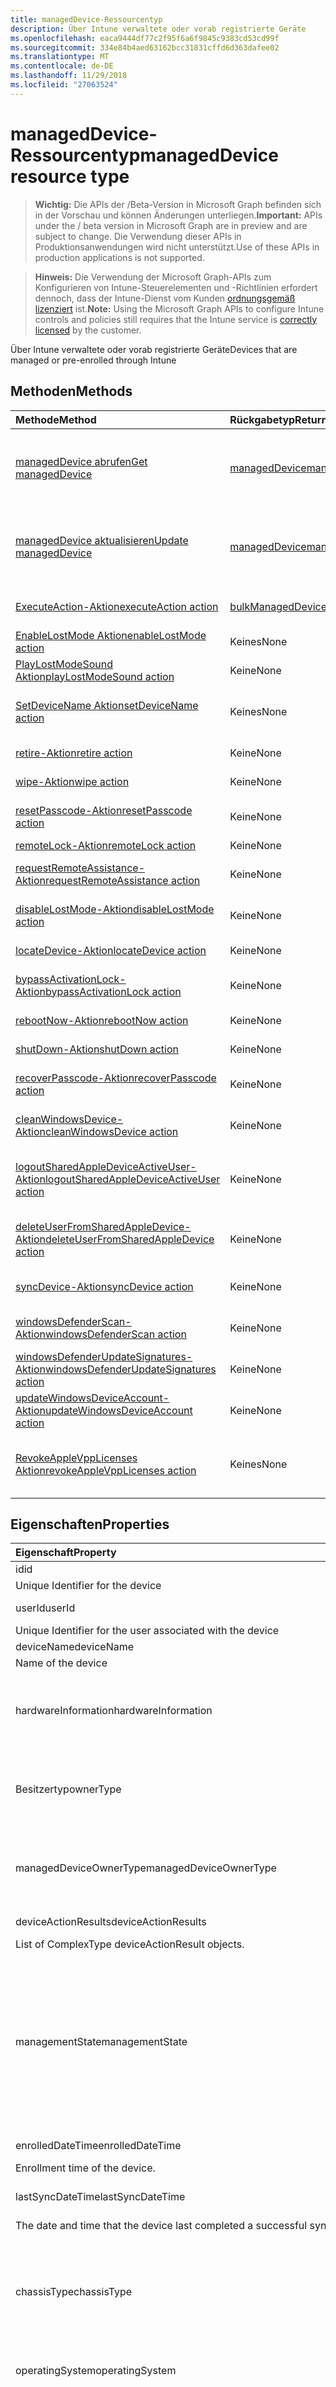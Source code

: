 ```yaml
---
title: managedDevice-Ressourcentyp
description: Über Intune verwaltete oder vorab registrierte Geräte
ms.openlocfilehash: eaca9444df77c2f95f6a6f9845c9383cd53cd99f
ms.sourcegitcommit: 334e84b4aed63162bcc31831cffd6d363dafee02
ms.translationtype: MT
ms.contentlocale: de-DE
ms.lasthandoff: 11/29/2018
ms.locfileid: "27063524"
---
```

# <a name="manageddevice-resource-type"></a><span data-ttu-id="67bb5-103">managedDevice-Ressourcentyp</span><span class="sxs-lookup"><span data-stu-id="67bb5-103">managedDevice resource type</span></span>

> <span data-ttu-id="67bb5-104">**Wichtig:** Die APIs der /Beta-Version in Microsoft Graph befinden sich in der Vorschau und können Änderungen unterliegen.</span><span class="sxs-lookup"><span data-stu-id="67bb5-104">**Important:** APIs under the / beta version in Microsoft Graph are in preview and are subject to change.</span></span> <span data-ttu-id="67bb5-105">Die Verwendung dieser APIs in Produktionsanwendungen wird nicht unterstützt.</span><span class="sxs-lookup"><span data-stu-id="67bb5-105">Use of these APIs in production applications is not supported.</span></span>

> <span data-ttu-id="67bb5-106">**Hinweis:** Die Verwendung der Microsoft Graph-APIs zum Konfigurieren von Intune-Steuerelementen und -Richtlinien erfordert dennoch, dass der Intune-Dienst vom Kunden [ordnungsgemäß lizenziert](https://go.microsoft.com/fwlink/?linkid=839381) ist.</span><span class="sxs-lookup"><span data-stu-id="67bb5-106">**Note:** Using the Microsoft Graph APIs to configure Intune controls and policies still requires that the Intune service is [correctly licensed](https://go.microsoft.com/fwlink/?linkid=839381) by the customer.</span></span>

<span data-ttu-id="67bb5-107">Über Intune verwaltete oder vorab registrierte Geräte</span><span class="sxs-lookup"><span data-stu-id="67bb5-107">Devices that are managed or pre-enrolled through Intune</span></span>
## <a name="methods"></a><span data-ttu-id="67bb5-108">Methoden</span><span class="sxs-lookup"><span data-stu-id="67bb5-108">Methods</span></span>
|<span data-ttu-id="67bb5-109">Methode</span><span class="sxs-lookup"><span data-stu-id="67bb5-109">Method</span></span>|<span data-ttu-id="67bb5-110">Rückgabetyp</span><span class="sxs-lookup"><span data-stu-id="67bb5-110">Return Type</span></span>|<span data-ttu-id="67bb5-111">Beschreibung</span><span class="sxs-lookup"><span data-stu-id="67bb5-111">Description</span></span>|
|:---|:---|:---|
|[<span data-ttu-id="67bb5-112">managedDevice abrufen</span><span class="sxs-lookup"><span data-stu-id="67bb5-112">Get managedDevice</span></span>](../api/intune-devices-manageddevice-get.md)|[<span data-ttu-id="67bb5-113">managedDevice</span><span class="sxs-lookup"><span data-stu-id="67bb5-113">managedDevice</span></span>](../resources/intune-devices-manageddevice.md)|<span data-ttu-id="67bb5-114">Lesen von Eigenschaften und Beziehungen des [managedDevice](../resources/intune-devices-manageddevice.md)-Objekts.</span><span class="sxs-lookup"><span data-stu-id="67bb5-114">Read properties and relationships of the [managedDevice](../resources/intune-devices-manageddevice.md) object.</span></span>|
|[<span data-ttu-id="67bb5-115">managedDevice aktualisieren</span><span class="sxs-lookup"><span data-stu-id="67bb5-115">Update managedDevice</span></span>](../api/intune-devices-manageddevice-update.md)|[<span data-ttu-id="67bb5-116">managedDevice</span><span class="sxs-lookup"><span data-stu-id="67bb5-116">managedDevice</span></span>](../resources/intune-devices-manageddevice.md)|<span data-ttu-id="67bb5-117">Aktualisieren der Eigenschaften eines [managedDeviceOverview](../resources/intune-devices-manageddevice.md)-Objekts.</span><span class="sxs-lookup"><span data-stu-id="67bb5-117">Update the properties of a [managedDevice](../resources/intune-devices-manageddevice.md) object.</span></span>|
|[<span data-ttu-id="67bb5-118">ExecuteAction-Aktion</span><span class="sxs-lookup"><span data-stu-id="67bb5-118">executeAction action</span></span>](../api/intune-devices-manageddevice-executeaction.md)|[<span data-ttu-id="67bb5-119">bulkManagedDeviceActionResult</span><span class="sxs-lookup"><span data-stu-id="67bb5-119">bulkManagedDeviceActionResult</span></span>](../resources/intune-devices-bulkmanageddeviceactionresult.md)|<span data-ttu-id="67bb5-120">Noch nicht dokumentiert</span><span class="sxs-lookup"><span data-stu-id="67bb5-120">Not yet documented</span></span>|
|[<span data-ttu-id="67bb5-121">EnableLostMode Aktion</span><span class="sxs-lookup"><span data-stu-id="67bb5-121">enableLostMode action</span></span>](../api/intune-devices-manageddevice-enablelostmode.md)|<span data-ttu-id="67bb5-122">Keines</span><span class="sxs-lookup"><span data-stu-id="67bb5-122">None</span></span>|<span data-ttu-id="67bb5-123">Verloren-Modus aktivieren</span><span class="sxs-lookup"><span data-stu-id="67bb5-123">Enable lost mode</span></span>|
|[<span data-ttu-id="67bb5-124">PlayLostModeSound Aktion</span><span class="sxs-lookup"><span data-stu-id="67bb5-124">playLostModeSound action</span></span>](../api/intune-devices-manageddevice-playlostmodesound.md)|<span data-ttu-id="67bb5-125">Keine</span><span class="sxs-lookup"><span data-stu-id="67bb5-125">None</span></span>|<span data-ttu-id="67bb5-126">Remotesperre</span><span class="sxs-lookup"><span data-stu-id="67bb5-126">Remote lock</span></span>|
|[<span data-ttu-id="67bb5-127">SetDeviceName Aktion</span><span class="sxs-lookup"><span data-stu-id="67bb5-127">setDeviceName action</span></span>](../api/intune-devices-manageddevice-setdevicename.md)|<span data-ttu-id="67bb5-128">Keines</span><span class="sxs-lookup"><span data-stu-id="67bb5-128">None</span></span>|<span data-ttu-id="67bb5-129">Festlegen Sie Name des Aufnahmegeräts des Geräts.</span><span class="sxs-lookup"><span data-stu-id="67bb5-129">Set device name of the device.</span></span>|
|[<span data-ttu-id="67bb5-130">retire-Aktion</span><span class="sxs-lookup"><span data-stu-id="67bb5-130">retire action</span></span>](../api/intune-devices-manageddevice-retire.md)|<span data-ttu-id="67bb5-131">Keine</span><span class="sxs-lookup"><span data-stu-id="67bb5-131">None</span></span>|<span data-ttu-id="67bb5-132">Zurückziehen eines Geräts</span><span class="sxs-lookup"><span data-stu-id="67bb5-132">Retire a device</span></span>|
|[<span data-ttu-id="67bb5-133">wipe-Aktion</span><span class="sxs-lookup"><span data-stu-id="67bb5-133">wipe action</span></span>](../api/intune-devices-manageddevice-wipe.md)|<span data-ttu-id="67bb5-134">Keine</span><span class="sxs-lookup"><span data-stu-id="67bb5-134">None</span></span>|<span data-ttu-id="67bb5-135">Zurücksetzen eines Geräts</span><span class="sxs-lookup"><span data-stu-id="67bb5-135">Wipe a device</span></span>|
|[<span data-ttu-id="67bb5-136">resetPasscode-Aktion</span><span class="sxs-lookup"><span data-stu-id="67bb5-136">resetPasscode action</span></span>](../api/intune-devices-manageddevice-resetpasscode.md)|<span data-ttu-id="67bb5-137">Keine</span><span class="sxs-lookup"><span data-stu-id="67bb5-137">None</span></span>|<span data-ttu-id="67bb5-138">Kennung zurücksetzen</span><span class="sxs-lookup"><span data-stu-id="67bb5-138">Reset passcode</span></span>|
|[<span data-ttu-id="67bb5-139">remoteLock-Aktion</span><span class="sxs-lookup"><span data-stu-id="67bb5-139">remoteLock action</span></span>](../api/intune-devices-manageddevice-remotelock.md)|<span data-ttu-id="67bb5-140">Keine</span><span class="sxs-lookup"><span data-stu-id="67bb5-140">None</span></span>|<span data-ttu-id="67bb5-141">Remotesperre</span><span class="sxs-lookup"><span data-stu-id="67bb5-141">Remote lock</span></span>|
|[<span data-ttu-id="67bb5-142">requestRemoteAssistance-Aktion</span><span class="sxs-lookup"><span data-stu-id="67bb5-142">requestRemoteAssistance action</span></span>](../api/intune-devices-manageddevice-requestremoteassistance.md)|<span data-ttu-id="67bb5-143">Keine</span><span class="sxs-lookup"><span data-stu-id="67bb5-143">None</span></span>|<span data-ttu-id="67bb5-144">Remoteunterstützung anfordern</span><span class="sxs-lookup"><span data-stu-id="67bb5-144">Request remote assistance</span></span>|
|[<span data-ttu-id="67bb5-145">disableLostMode-Aktion</span><span class="sxs-lookup"><span data-stu-id="67bb5-145">disableLostMode action</span></span>](../api/intune-devices-manageddevice-disablelostmode.md)|<span data-ttu-id="67bb5-146">Keine</span><span class="sxs-lookup"><span data-stu-id="67bb5-146">None</span></span>|<span data-ttu-id="67bb5-147">Modus für verlorene Geräte deaktivieren</span><span class="sxs-lookup"><span data-stu-id="67bb5-147">Disable lost mode</span></span>|
|[<span data-ttu-id="67bb5-148">locateDevice-Aktion</span><span class="sxs-lookup"><span data-stu-id="67bb5-148">locateDevice action</span></span>](../api/intune-devices-manageddevice-locatedevice.md)|<span data-ttu-id="67bb5-149">Keine</span><span class="sxs-lookup"><span data-stu-id="67bb5-149">None</span></span>|<span data-ttu-id="67bb5-150">Suchen eines Geräts</span><span class="sxs-lookup"><span data-stu-id="67bb5-150">Locate a device</span></span>|
|[<span data-ttu-id="67bb5-151">bypassActivationLock-Aktion</span><span class="sxs-lookup"><span data-stu-id="67bb5-151">bypassActivationLock action</span></span>](../api/intune-devices-manageddevice-bypassactivationlock.md)|<span data-ttu-id="67bb5-152">Keine</span><span class="sxs-lookup"><span data-stu-id="67bb5-152">None</span></span>|<span data-ttu-id="67bb5-153">Aktivierungssperre umgehen</span><span class="sxs-lookup"><span data-stu-id="67bb5-153">Bypass activation lock</span></span>|
|[<span data-ttu-id="67bb5-154">rebootNow-Aktion</span><span class="sxs-lookup"><span data-stu-id="67bb5-154">rebootNow action</span></span>](../api/intune-devices-manageddevice-rebootnow.md)|<span data-ttu-id="67bb5-155">Keine</span><span class="sxs-lookup"><span data-stu-id="67bb5-155">None</span></span>|<span data-ttu-id="67bb5-156">Gerät neu starten</span><span class="sxs-lookup"><span data-stu-id="67bb5-156">Reboot device</span></span>|
|[<span data-ttu-id="67bb5-157">shutDown-Aktion</span><span class="sxs-lookup"><span data-stu-id="67bb5-157">shutDown action</span></span>](../api/intune-devices-manageddevice-shutdown.md)|<span data-ttu-id="67bb5-158">Keine</span><span class="sxs-lookup"><span data-stu-id="67bb5-158">None</span></span>|<span data-ttu-id="67bb5-159">Gerät abschalten</span><span class="sxs-lookup"><span data-stu-id="67bb5-159">Shut down device</span></span>|
|[<span data-ttu-id="67bb5-160">recoverPasscode-Aktion</span><span class="sxs-lookup"><span data-stu-id="67bb5-160">recoverPasscode action</span></span>](../api/intune-devices-manageddevice-recoverpasscode.md)|<span data-ttu-id="67bb5-161">Keine</span><span class="sxs-lookup"><span data-stu-id="67bb5-161">None</span></span>|<span data-ttu-id="67bb5-162">Kennung wiederherstellen</span><span class="sxs-lookup"><span data-stu-id="67bb5-162">Recover passcode</span></span>|
|[<span data-ttu-id="67bb5-163">cleanWindowsDevice-Aktion</span><span class="sxs-lookup"><span data-stu-id="67bb5-163">cleanWindowsDevice action</span></span>](../api/intune-devices-manageddevice-cleanwindowsdevice.md)|<span data-ttu-id="67bb5-164">Keine</span><span class="sxs-lookup"><span data-stu-id="67bb5-164">None</span></span>|<span data-ttu-id="67bb5-165">Windows-Gerät bereinigen</span><span class="sxs-lookup"><span data-stu-id="67bb5-165">Clean Windows device</span></span>|
|[<span data-ttu-id="67bb5-166">logoutSharedAppleDeviceActiveUser-Aktion</span><span class="sxs-lookup"><span data-stu-id="67bb5-166">logoutSharedAppleDeviceActiveUser action</span></span>](../api/intune-devices-manageddevice-logoutsharedappledeviceactiveuser.md)|<span data-ttu-id="67bb5-167">Keine</span><span class="sxs-lookup"><span data-stu-id="67bb5-167">None</span></span>|<span data-ttu-id="67bb5-168">Aktiven Benutzer von freigegebenem Apple-Gerät abmelden</span><span class="sxs-lookup"><span data-stu-id="67bb5-168">Logout shared Apple device active user</span></span>|
|[<span data-ttu-id="67bb5-169">deleteUserFromSharedAppleDevice-Aktion</span><span class="sxs-lookup"><span data-stu-id="67bb5-169">deleteUserFromSharedAppleDevice action</span></span>](../api/intune-devices-manageddevice-deleteuserfromsharedappledevice.md)|<span data-ttu-id="67bb5-170">Keine</span><span class="sxs-lookup"><span data-stu-id="67bb5-170">None</span></span>|<span data-ttu-id="67bb5-171">Benutzer von freigegebenem Apple-Gerät löschen</span><span class="sxs-lookup"><span data-stu-id="67bb5-171">Delete user from shared Apple device</span></span>|
|[<span data-ttu-id="67bb5-172">syncDevice-Aktion</span><span class="sxs-lookup"><span data-stu-id="67bb5-172">syncDevice action</span></span>](../api/intune-devices-manageddevice-syncdevice.md)|<span data-ttu-id="67bb5-173">Keine</span><span class="sxs-lookup"><span data-stu-id="67bb5-173">None</span></span>|<span data-ttu-id="67bb5-174">Noch nicht dokumentiert.</span><span class="sxs-lookup"><span data-stu-id="67bb5-174">Not yet documented</span></span>|
|[<span data-ttu-id="67bb5-175">windowsDefenderScan-Aktion</span><span class="sxs-lookup"><span data-stu-id="67bb5-175">windowsDefenderScan action</span></span>](../api/intune-devices-manageddevice-windowsdefenderscan.md)|<span data-ttu-id="67bb5-176">Keine</span><span class="sxs-lookup"><span data-stu-id="67bb5-176">None</span></span>|<span data-ttu-id="67bb5-177">Noch nicht dokumentiert.</span><span class="sxs-lookup"><span data-stu-id="67bb5-177">Not yet documented</span></span>|
|[<span data-ttu-id="67bb5-178">windowsDefenderUpdateSignatures-Aktion</span><span class="sxs-lookup"><span data-stu-id="67bb5-178">windowsDefenderUpdateSignatures action</span></span>](../api/intune-devices-manageddevice-windowsdefenderupdatesignatures.md)|<span data-ttu-id="67bb5-179">Keine</span><span class="sxs-lookup"><span data-stu-id="67bb5-179">None</span></span>|<span data-ttu-id="67bb5-180">Noch nicht dokumentiert.</span><span class="sxs-lookup"><span data-stu-id="67bb5-180">Not yet documented</span></span>|
|[<span data-ttu-id="67bb5-181">updateWindowsDeviceAccount-Aktion</span><span class="sxs-lookup"><span data-stu-id="67bb5-181">updateWindowsDeviceAccount action</span></span>](../api/intune-devices-manageddevice-updatewindowsdeviceaccount.md)|<span data-ttu-id="67bb5-182">Keine</span><span class="sxs-lookup"><span data-stu-id="67bb5-182">None</span></span>|<span data-ttu-id="67bb5-183">Noch nicht dokumentiert</span><span class="sxs-lookup"><span data-stu-id="67bb5-183">Not yet documented</span></span>|
|[<span data-ttu-id="67bb5-184">RevokeAppleVppLicenses Aktion</span><span class="sxs-lookup"><span data-stu-id="67bb5-184">revokeAppleVppLicenses action</span></span>](../api/intune-devices-manageddevice-revokeapplevpplicenses.md)|<span data-ttu-id="67bb5-185">Keines</span><span class="sxs-lookup"><span data-stu-id="67bb5-185">None</span></span>|<span data-ttu-id="67bb5-186">Alle Apple Vpp Lizenzen für ein Gerät widerrufen</span><span class="sxs-lookup"><span data-stu-id="67bb5-186">Revoke all Apple Vpp licenses for a device</span></span>|

## <a name="properties"></a><span data-ttu-id="67bb5-187">Eigenschaften</span><span class="sxs-lookup"><span data-stu-id="67bb5-187">Properties</span></span>
|<span data-ttu-id="67bb5-188">Eigenschaft</span><span class="sxs-lookup"><span data-stu-id="67bb5-188">Property</span></span>|<span data-ttu-id="67bb5-189">Typ</span><span class="sxs-lookup"><span data-stu-id="67bb5-189">Type</span></span>|<span data-ttu-id="67bb5-190">Beschreibung</span><span class="sxs-lookup"><span data-stu-id="67bb5-190">Description</span></span>|
|:---|:---|:---|
|<span data-ttu-id="67bb5-191">id</span><span class="sxs-lookup"><span data-stu-id="67bb5-191">id</span></span>|<span data-ttu-id="67bb5-192">String</span><span class="sxs-lookup"><span data-stu-id="67bb5-192">String</span></span>|<span data-ttu-id="67bb5-193">Eindeutiger Bezeichner für das Gerät.
</span><span class="sxs-lookup"><span data-stu-id="67bb5-193">Unique Identifier for the device</span></span>|
|<span data-ttu-id="67bb5-194">userId</span><span class="sxs-lookup"><span data-stu-id="67bb5-194">userId</span></span>|<span data-ttu-id="67bb5-195">String</span><span class="sxs-lookup"><span data-stu-id="67bb5-195">String</span></span>|<span data-ttu-id="67bb5-196">Eindeutiger Bezeichner des Benutzers, der dem Gerät zugeordnet ist.
</span><span class="sxs-lookup"><span data-stu-id="67bb5-196">Unique Identifier for the user associated with the device</span></span>|
|<span data-ttu-id="67bb5-197">deviceName</span><span class="sxs-lookup"><span data-stu-id="67bb5-197">deviceName</span></span>|<span data-ttu-id="67bb5-198">String</span><span class="sxs-lookup"><span data-stu-id="67bb5-198">String</span></span>|<span data-ttu-id="67bb5-199">Name des Geräts.
</span><span class="sxs-lookup"><span data-stu-id="67bb5-199">Name of the device</span></span>|
|<span data-ttu-id="67bb5-200">hardwareInformation</span><span class="sxs-lookup"><span data-stu-id="67bb5-200">hardwareInformation</span></span>|[<span data-ttu-id="67bb5-201">hardwareInformation</span><span class="sxs-lookup"><span data-stu-id="67bb5-201">hardwareInformation</span></span>](../resources/intune-devices-hardwareinformation.md)|<span data-ttu-id="67bb5-202">Die Hardward Details für das Gerät.</span><span class="sxs-lookup"><span data-stu-id="67bb5-202">The hardward details for the device.</span></span>  <span data-ttu-id="67bb5-203">Enthält Informationen, wie Speicherplatz, Hersteller, Seriennummer.</span><span class="sxs-lookup"><span data-stu-id="67bb5-203">Includes information such as storage space, manufacturer, serial number, etc.</span></span>|
|<span data-ttu-id="67bb5-204">Besitzertyp</span><span class="sxs-lookup"><span data-stu-id="67bb5-204">ownerType</span></span>|[<span data-ttu-id="67bb5-205">Besitzertyp</span><span class="sxs-lookup"><span data-stu-id="67bb5-205">ownerType</span></span>](../resources/intune-devices-ownertype.md)|<span data-ttu-id="67bb5-206">Besitz des Geräts.</span><span class="sxs-lookup"><span data-stu-id="67bb5-206">Ownership of the device.</span></span> <span data-ttu-id="67bb5-207">'Company' oder 'Privat' kann sein.</span><span class="sxs-lookup"><span data-stu-id="67bb5-207">Can be 'company' or 'personal'.</span></span> <span data-ttu-id="67bb5-208">Mögliche Werte sind: `unknown`, `company` und `personal`.</span><span class="sxs-lookup"><span data-stu-id="67bb5-208">Possible values are: `unknown`, `company`, `personal`.</span></span>|
|<span data-ttu-id="67bb5-209">managedDeviceOwnerType</span><span class="sxs-lookup"><span data-stu-id="67bb5-209">managedDeviceOwnerType</span></span>|[<span data-ttu-id="67bb5-210">managedDeviceOwnerType</span><span class="sxs-lookup"><span data-stu-id="67bb5-210">managedDeviceOwnerType</span></span>](../resources/intune-devices-manageddeviceownertype.md)|<span data-ttu-id="67bb5-211">Besitz des Geräts.</span><span class="sxs-lookup"><span data-stu-id="67bb5-211">Ownership of the device.</span></span> <span data-ttu-id="67bb5-212">'Company' oder 'Privat' kann sein.</span><span class="sxs-lookup"><span data-stu-id="67bb5-212">Can be 'company' or 'personal'.</span></span> <span data-ttu-id="67bb5-213">Mögliche Werte sind: `unknown`, `company` und `personal`.</span><span class="sxs-lookup"><span data-stu-id="67bb5-213">Possible values are: `unknown`, `company`, `personal`.</span></span>|
|<span data-ttu-id="67bb5-214">deviceActionResults</span><span class="sxs-lookup"><span data-stu-id="67bb5-214">deviceActionResults</span></span>|<span data-ttu-id="67bb5-215">Collection von Objekten des Typs [deviceActionResult](../resources/intune-devices-deviceactionresult.md)</span><span class="sxs-lookup"><span data-stu-id="67bb5-215">[deviceActionResult](../resources/intune-devices-deviceactionresult.md) collection</span></span>|<span data-ttu-id="67bb5-216">Liste von Objekten des Typs „ComplexType deviceActionResult“.
</span><span class="sxs-lookup"><span data-stu-id="67bb5-216">List of ComplexType deviceActionResult objects.</span></span>|
|<span data-ttu-id="67bb5-217">managementState</span><span class="sxs-lookup"><span data-stu-id="67bb5-217">managementState</span></span>|[<span data-ttu-id="67bb5-218">managementState</span><span class="sxs-lookup"><span data-stu-id="67bb5-218">managementState</span></span>](../resources/intune-devices-managementstate.md)|<span data-ttu-id="67bb5-219">Verwaltungsstatus des Geräts.</span><span class="sxs-lookup"><span data-stu-id="67bb5-219">Management state of the device.</span></span> <span data-ttu-id="67bb5-220">Mögliche Werte sind: `managed`, `retirePending`, `retireFailed`, `wipePending`, `wipeFailed`, `unhealthy`, `deletePending`, `retireIssued`, `wipeIssued`, `wipeCanceled`, `retireCanceled` und `discovered`.</span><span class="sxs-lookup"><span data-stu-id="67bb5-220">Possible values are: `managed`, `retirePending`, `retireFailed`, `wipePending`, `wipeFailed`, `unhealthy`, `deletePending`, `retireIssued`, `wipeIssued`, `wipeCanceled`, `retireCanceled`, `discovered`.</span></span>|
|<span data-ttu-id="67bb5-221">enrolledDateTime</span><span class="sxs-lookup"><span data-stu-id="67bb5-221">enrolledDateTime</span></span>|<span data-ttu-id="67bb5-222">DateTimeOffset</span><span class="sxs-lookup"><span data-stu-id="67bb5-222">DateTimeOffset</span></span>|<span data-ttu-id="67bb5-223">Datum und Uhrzeit der Geräteregistrierung.
</span><span class="sxs-lookup"><span data-stu-id="67bb5-223">Enrollment time of the device.</span></span>|
|<span data-ttu-id="67bb5-224">lastSyncDateTime</span><span class="sxs-lookup"><span data-stu-id="67bb5-224">lastSyncDateTime</span></span>|<span data-ttu-id="67bb5-225">DateTimeOffset</span><span class="sxs-lookup"><span data-stu-id="67bb5-225">DateTimeOffset</span></span>|<span data-ttu-id="67bb5-226">Datum und Uhrzeit der letzten erfolgreichen Synchronisierung des Geräts mit Intune.
</span><span class="sxs-lookup"><span data-stu-id="67bb5-226">The date and time that the device last completed a successful sync with Intune.</span></span>|
|<span data-ttu-id="67bb5-227">chassisType</span><span class="sxs-lookup"><span data-stu-id="67bb5-227">chassisType</span></span>|[<span data-ttu-id="67bb5-228">chassisType</span><span class="sxs-lookup"><span data-stu-id="67bb5-228">chassisType</span></span>](../resources/intune-devices-chassistype.md)|<span data-ttu-id="67bb5-229">Chassistyp des Geräts.</span><span class="sxs-lookup"><span data-stu-id="67bb5-229">Chassis type of the device.</span></span> <span data-ttu-id="67bb5-230">Mögliche Werte: `unknown`, `desktop`, `laptop`, `worksWorkstation`, `enterpriseServer`, `phone`, `tablet`, `mobileOther`, `mobileUnknown`.</span><span class="sxs-lookup"><span data-stu-id="67bb5-230">Possible values are: `unknown`, `desktop`, `laptop`, `worksWorkstation`, `enterpriseServer`, `phone`, `tablet`, `mobileOther`, `mobileUnknown`.</span></span>|
|<span data-ttu-id="67bb5-231">operatingSystem</span><span class="sxs-lookup"><span data-stu-id="67bb5-231">operatingSystem</span></span>|<span data-ttu-id="67bb5-232">String</span><span class="sxs-lookup"><span data-stu-id="67bb5-232">String</span></span>|<span data-ttu-id="67bb5-233">Betriebssystem des Geräts.</span><span class="sxs-lookup"><span data-stu-id="67bb5-233">Operating system of the device.</span></span> <span data-ttu-id="67bb5-234">Windows, iOS usw.</span><span class="sxs-lookup"><span data-stu-id="67bb5-234">Windows, iOS, etc.</span></span>|
|<span data-ttu-id="67bb5-235">deviceType</span><span class="sxs-lookup"><span data-stu-id="67bb5-235">deviceType</span></span>|[<span data-ttu-id="67bb5-236">deviceType</span><span class="sxs-lookup"><span data-stu-id="67bb5-236">deviceType</span></span>](../resources/intune-shared-devicetype.md)|<span data-ttu-id="67bb5-237">Plattform des Geräts.</span><span class="sxs-lookup"><span data-stu-id="67bb5-237">Platform of the device.</span></span> <span data-ttu-id="67bb5-238">Mögliche Werte sind: `desktop`, `windowsRT`, `winMO6`, `nokia`, `windowsPhone`, `mac`, `winCE`, `winEmbedded`, `iPhone`, `iPad`, `iPod`, `android`, `iSocConsumer`, `unix`, `macMDM`, `holoLens`, `surfaceHub`, `androidForWork`, `androidEnterprise` , `blackberry`, `palm`, `unknown`.</span><span class="sxs-lookup"><span data-stu-id="67bb5-238">Possible values are: `desktop`, `windowsRT`, `winMO6`, `nokia`, `windowsPhone`, `mac`, `winCE`, `winEmbedded`, `iPhone`, `iPad`, `iPod`, `android`, `iSocConsumer`, `unix`, `macMDM`, `holoLens`, `surfaceHub`, `androidForWork`, `androidEnterprise`, `blackberry`, `palm`, `unknown`.</span></span>|
|<span data-ttu-id="67bb5-239">complianceState</span><span class="sxs-lookup"><span data-stu-id="67bb5-239">complianceState</span></span>|[<span data-ttu-id="67bb5-240">complianceState</span><span class="sxs-lookup"><span data-stu-id="67bb5-240">complianceState</span></span>](../resources/intune-devices-compliancestate.md)|<span data-ttu-id="67bb5-241">Konformitätsstatus des Geräts.</span><span class="sxs-lookup"><span data-stu-id="67bb5-241">Compliance state of the device.</span></span> <span data-ttu-id="67bb5-242">Mögliche Werte sind: `unknown`, `compliant`, `noncompliant`, `conflict`, `error`, `inGracePeriod` und `configManager`.</span><span class="sxs-lookup"><span data-stu-id="67bb5-242">Possible values are: `unknown`, `compliant`, `noncompliant`, `conflict`, `error`, `inGracePeriod`, `configManager`.</span></span>|
|<span data-ttu-id="67bb5-243">jailBroken</span><span class="sxs-lookup"><span data-stu-id="67bb5-243">jailBroken</span></span>|<span data-ttu-id="67bb5-244">String</span><span class="sxs-lookup"><span data-stu-id="67bb5-244">String</span></span>|<span data-ttu-id="67bb5-245">Gibt an, ob es sich um ein Gerät mit Jailbreak oder Rootzugriff handelt.</span><span class="sxs-lookup"><span data-stu-id="67bb5-245">whether the device is jail broken or rooted.</span></span>|
|<span data-ttu-id="67bb5-246">managementAgent</span><span class="sxs-lookup"><span data-stu-id="67bb5-246">managementAgent</span></span>|[<span data-ttu-id="67bb5-247">managementAgentType</span><span class="sxs-lookup"><span data-stu-id="67bb5-247">managementAgentType</span></span>](../resources/intune-devices-managementagenttype.md)|<span data-ttu-id="67bb5-248">Verwaltungskanal des Geräts.</span><span class="sxs-lookup"><span data-stu-id="67bb5-248">Management channel of the device.</span></span> <span data-ttu-id="67bb5-249">Intune, EAS usw. Mögliche Werte sind: `eas`, `mdm`, `easMdm`, `intuneClient`, `easIntuneClient`, `configurationManagerClient`, `configurationManagerClientMdm`, `configurationManagerClientMdmEas`, `unknown`, `jamf`, `googleCloudDevicePolicyController`, `microsoft365ManagedMdm`.</span><span class="sxs-lookup"><span data-stu-id="67bb5-249">Intune, EAS, etc. Possible values are: `eas`, `mdm`, `easMdm`, `intuneClient`, `easIntuneClient`, `configurationManagerClient`, `configurationManagerClientMdm`, `configurationManagerClientMdmEas`, `unknown`, `jamf`, `googleCloudDevicePolicyController`, `microsoft365ManagedMdm`.</span></span>|
|<span data-ttu-id="67bb5-250">osVersion</span><span class="sxs-lookup"><span data-stu-id="67bb5-250">osVersion</span></span>|<span data-ttu-id="67bb5-251">String</span><span class="sxs-lookup"><span data-stu-id="67bb5-251">String</span></span>|<span data-ttu-id="67bb5-252">Auf dem Gerät installierte Betriebssystemversion.
</span><span class="sxs-lookup"><span data-stu-id="67bb5-252">Operating system version of the device.</span></span>|
|<span data-ttu-id="67bb5-253">easActivated</span><span class="sxs-lookup"><span data-stu-id="67bb5-253">easActivated</span></span>|<span data-ttu-id="67bb5-254">Boolescher Wert</span><span class="sxs-lookup"><span data-stu-id="67bb5-254">Boolean</span></span>|<span data-ttu-id="67bb5-255">Gibt an, ob für das Gerät Exchange ActiveSync aktiviert ist.</span><span class="sxs-lookup"><span data-stu-id="67bb5-255">Whether the device is Exchange ActiveSync activated.</span></span>|
|<span data-ttu-id="67bb5-256">easDeviceId</span><span class="sxs-lookup"><span data-stu-id="67bb5-256">easDeviceId</span></span>|<span data-ttu-id="67bb5-257">String</span><span class="sxs-lookup"><span data-stu-id="67bb5-257">String</span></span>|<span data-ttu-id="67bb5-258">Exchange ActiveSync-ID des Geräts.
</span><span class="sxs-lookup"><span data-stu-id="67bb5-258">Exchange ActiveSync Id of the device.</span></span>|
|<span data-ttu-id="67bb5-259">easActivationDateTime</span><span class="sxs-lookup"><span data-stu-id="67bb5-259">easActivationDateTime</span></span>|<span data-ttu-id="67bb5-260">DateTimeOffset</span><span class="sxs-lookup"><span data-stu-id="67bb5-260">DateTimeOffset</span></span>|<span data-ttu-id="67bb5-261">Datum und Uhrzeit der Exchange ActiveSync-Aktivierung für das Gerät.
</span><span class="sxs-lookup"><span data-stu-id="67bb5-261">Exchange ActivationSync activation time of the device.</span></span>|
|<span data-ttu-id="67bb5-262">aadRegistered</span><span class="sxs-lookup"><span data-stu-id="67bb5-262">aadRegistered</span></span>|<span data-ttu-id="67bb5-263">Boolescher Wert</span><span class="sxs-lookup"><span data-stu-id="67bb5-263">Boolean</span></span>|<span data-ttu-id="67bb5-264">Gibt an, ob das Gerät in Azure Active Directory registriert ist.</span><span class="sxs-lookup"><span data-stu-id="67bb5-264">Whether the device is Azure Active Directory registered.</span></span>|
|<span data-ttu-id="67bb5-265">azureADRegistered</span><span class="sxs-lookup"><span data-stu-id="67bb5-265">azureADRegistered</span></span>|<span data-ttu-id="67bb5-266">Boolescher Wert</span><span class="sxs-lookup"><span data-stu-id="67bb5-266">Boolean</span></span>|<span data-ttu-id="67bb5-267">Gibt an, ob das Gerät in Azure Active Directory registriert ist.</span><span class="sxs-lookup"><span data-stu-id="67bb5-267">Whether the device is Azure Active Directory registered.</span></span>|
|<span data-ttu-id="67bb5-268">deviceEnrollmentType</span><span class="sxs-lookup"><span data-stu-id="67bb5-268">deviceEnrollmentType</span></span>|[<span data-ttu-id="67bb5-269">deviceEnrollmentType</span><span class="sxs-lookup"><span data-stu-id="67bb5-269">deviceEnrollmentType</span></span>](../resources/intune-shared-deviceenrollmenttype.md)|<span data-ttu-id="67bb5-270">Registrierungstyp des Geräts.</span><span class="sxs-lookup"><span data-stu-id="67bb5-270">Enrollment type of the device.</span></span> <span data-ttu-id="67bb5-271">Mögliche Werte: `unknown`, `userEnrollment`, `deviceEnrollmentManager`, `appleBulkWithUser`, `appleBulkWithoutUser`, `windowsAzureADJoin`, `windowsBulkUserless`, `windowsAutoEnrollment`, `windowsBulkAzureDomainJoin`, `windowsCoManagement`.</span><span class="sxs-lookup"><span data-stu-id="67bb5-271">Possible values are: `unknown`, `userEnrollment`, `deviceEnrollmentManager`, `appleBulkWithUser`, `appleBulkWithoutUser`, `windowsAzureADJoin`, `windowsBulkUserless`, `windowsAutoEnrollment`, `windowsBulkAzureDomainJoin`, `windowsCoManagement`.</span></span>|
|<span data-ttu-id="67bb5-272">lostModeState</span><span class="sxs-lookup"><span data-stu-id="67bb5-272">lostModeState</span></span>|[<span data-ttu-id="67bb5-273">lostModeState</span><span class="sxs-lookup"><span data-stu-id="67bb5-273">lostModeState</span></span>](../resources/intune-devices-lostmodestate.md)|<span data-ttu-id="67bb5-274">Gibt an, ob verloren-Modus aktiviert oder deaktiviert ist.</span><span class="sxs-lookup"><span data-stu-id="67bb5-274">Indicates if Lost mode is enabled or disabled.</span></span> <span data-ttu-id="67bb5-275">Mögliche Werte sind: `disabled` und `enabled`.</span><span class="sxs-lookup"><span data-stu-id="67bb5-275">Possible values are: `disabled`, `enabled`.</span></span>|
|<span data-ttu-id="67bb5-276">activationLockBypassCode</span><span class="sxs-lookup"><span data-stu-id="67bb5-276">activationLockBypassCode</span></span>|<span data-ttu-id="67bb5-277">String</span><span class="sxs-lookup"><span data-stu-id="67bb5-277">String</span></span>|<span data-ttu-id="67bb5-278">Code, der die Umgehung der Aktivierungssperre des Geräts ermöglicht</span><span class="sxs-lookup"><span data-stu-id="67bb5-278">Code that allows the Activation Lock on a device to be bypassed.</span></span>|
|<span data-ttu-id="67bb5-279">emailAddress</span><span class="sxs-lookup"><span data-stu-id="67bb5-279">emailAddress</span></span>|<span data-ttu-id="67bb5-280">String</span><span class="sxs-lookup"><span data-stu-id="67bb5-280">String</span></span>|<span data-ttu-id="67bb5-281">E-Mail-Adressen des Benutzers, der dem Gerät zugeordnet ist.
</span><span class="sxs-lookup"><span data-stu-id="67bb5-281">Email(s) for the user associated with the device</span></span>|
|<span data-ttu-id="67bb5-282">azureActiveDirectoryDeviceId</span><span class="sxs-lookup"><span data-stu-id="67bb5-282">azureActiveDirectoryDeviceId</span></span>|<span data-ttu-id="67bb5-283">String</span><span class="sxs-lookup"><span data-stu-id="67bb5-283">String</span></span>|<span data-ttu-id="67bb5-284">Eindeutiger Bezeichner des Azure Active Directory-Geräts.</span><span class="sxs-lookup"><span data-stu-id="67bb5-284">The unique identifier for the Azure Active Directory device.</span></span> <span data-ttu-id="67bb5-285">Schreibgeschützt.</span><span class="sxs-lookup"><span data-stu-id="67bb5-285">Read only.</span></span>|
|<span data-ttu-id="67bb5-286">azureADDeviceId</span><span class="sxs-lookup"><span data-stu-id="67bb5-286">azureADDeviceId</span></span>|<span data-ttu-id="67bb5-287">String</span><span class="sxs-lookup"><span data-stu-id="67bb5-287">String</span></span>|<span data-ttu-id="67bb5-288">Eindeutiger Bezeichner des Azure Active Directory-Geräts.</span><span class="sxs-lookup"><span data-stu-id="67bb5-288">The unique identifier for the Azure Active Directory device.</span></span> <span data-ttu-id="67bb5-289">Schreibgeschützt.</span><span class="sxs-lookup"><span data-stu-id="67bb5-289">Read only.</span></span>|
|<span data-ttu-id="67bb5-290">deviceRegistrationState</span><span class="sxs-lookup"><span data-stu-id="67bb5-290">deviceRegistrationState</span></span>|[<span data-ttu-id="67bb5-291">deviceRegistrationState</span><span class="sxs-lookup"><span data-stu-id="67bb5-291">deviceRegistrationState</span></span>](../resources/intune-devices-deviceregistrationstate.md)|<span data-ttu-id="67bb5-292">Registrierungsstatus des Geräts.</span><span class="sxs-lookup"><span data-stu-id="67bb5-292">Device registration state.</span></span> <span data-ttu-id="67bb5-293">Mögliche Werte sind: `notRegistered`, `registered`, `revoked`, `keyConflict`, `approvalPending`, `certificateReset` und `notRegisteredPendingEnrollment`, `unknown`.</span><span class="sxs-lookup"><span data-stu-id="67bb5-293">Possible values are: `notRegistered`, `registered`, `revoked`, `keyConflict`, `approvalPending`, `certificateReset`, `notRegisteredPendingEnrollment`, `unknown`.</span></span>|
|<span data-ttu-id="67bb5-294">deviceCategoryDisplayName</span><span class="sxs-lookup"><span data-stu-id="67bb5-294">deviceCategoryDisplayName</span></span>|<span data-ttu-id="67bb5-295">String</span><span class="sxs-lookup"><span data-stu-id="67bb5-295">String</span></span>|<span data-ttu-id="67bb5-296">Anzeigename der Gerätekategorie.
</span><span class="sxs-lookup"><span data-stu-id="67bb5-296">Device category display name</span></span>|
|<span data-ttu-id="67bb5-297">isSupervised</span><span class="sxs-lookup"><span data-stu-id="67bb5-297">isSupervised</span></span>|<span data-ttu-id="67bb5-298">Boolescher Wert</span><span class="sxs-lookup"><span data-stu-id="67bb5-298">Boolean</span></span>|<span data-ttu-id="67bb5-299">Überwachungsstatus des Geräts.
</span><span class="sxs-lookup"><span data-stu-id="67bb5-299">Device supervised status</span></span>|
|<span data-ttu-id="67bb5-300">exchangeLastSuccessfulSyncDateTime</span><span class="sxs-lookup"><span data-stu-id="67bb5-300">exchangeLastSuccessfulSyncDateTime</span></span>|<span data-ttu-id="67bb5-301">DateTimeOffset</span><span class="sxs-lookup"><span data-stu-id="67bb5-301">DateTimeOffset</span></span>|<span data-ttu-id="67bb5-302">Datum und Uhrzeit der letzten Verbindung des Geräts mit Exchange</span><span class="sxs-lookup"><span data-stu-id="67bb5-302">Last time the device contacted Exchange.</span></span>|
|<span data-ttu-id="67bb5-303">exchangeAccessState</span><span class="sxs-lookup"><span data-stu-id="67bb5-303">exchangeAccessState</span></span>|[<span data-ttu-id="67bb5-304">deviceManagementExchangeAccessState</span><span class="sxs-lookup"><span data-stu-id="67bb5-304">deviceManagementExchangeAccessState</span></span>](../resources/intune-devices-devicemanagementexchangeaccessstate.md)|<span data-ttu-id="67bb5-305">Zugriffsstatus des Geräts in Exchange.</span><span class="sxs-lookup"><span data-stu-id="67bb5-305">The Access State of the device in Exchange.</span></span> <span data-ttu-id="67bb5-306">Mögliche Werte sind: `none`, `unknown`, `allowed`, `blocked` und `quarantined`.</span><span class="sxs-lookup"><span data-stu-id="67bb5-306">Possible values are: `none`, `unknown`, `allowed`, `blocked`, `quarantined`.</span></span>|
|<span data-ttu-id="67bb5-307">exchangeAccessStateReason</span><span class="sxs-lookup"><span data-stu-id="67bb5-307">exchangeAccessStateReason</span></span>|[<span data-ttu-id="67bb5-308">deviceManagementExchangeAccessStateReason</span><span class="sxs-lookup"><span data-stu-id="67bb5-308">deviceManagementExchangeAccessStateReason</span></span>](../resources/intune-devices-devicemanagementexchangeaccessstatereason.md)|<span data-ttu-id="67bb5-309">Grund für den Zugriffsstatus des Geräts in Exchange.</span><span class="sxs-lookup"><span data-stu-id="67bb5-309">The reason for the device's access state in Exchange.</span></span> <span data-ttu-id="67bb5-310">Mögliche Werte sind: `none`, `unknown`, `exchangeGlobalRule`, `exchangeIndividualRule`, `exchangeDeviceRule`, `exchangeUpgrade`, `exchangeMailboxPolicy`, `other`, `compliant`, `notCompliant`, `notEnrolled`, `unknownLocation`, `mfaRequired`, `azureADBlockDueToAccessPolicy`, `compromisedPassword` und `deviceNotKnownWithManagedApp`.</span><span class="sxs-lookup"><span data-stu-id="67bb5-310">Possible values are: `none`, `unknown`, `exchangeGlobalRule`, `exchangeIndividualRule`, `exchangeDeviceRule`, `exchangeUpgrade`, `exchangeMailboxPolicy`, `other`, `compliant`, `notCompliant`, `notEnrolled`, `unknownLocation`, `mfaRequired`, `azureADBlockDueToAccessPolicy`, `compromisedPassword`, `deviceNotKnownWithManagedApp`.</span></span>|
|<span data-ttu-id="67bb5-311">remoteAssistanceSessionUrl</span><span class="sxs-lookup"><span data-stu-id="67bb5-311">remoteAssistanceSessionUrl</span></span>|<span data-ttu-id="67bb5-312">String</span><span class="sxs-lookup"><span data-stu-id="67bb5-312">String</span></span>|<span data-ttu-id="67bb5-313">URL zur Einrichtung einer Remoteunterstützungssitzung mit dem Gerät.
</span><span class="sxs-lookup"><span data-stu-id="67bb5-313">Url that allows a Remote Assistance session to be established with the device.</span></span>|
|<span data-ttu-id="67bb5-314">remoteAssistanceSessionErrorDetails</span><span class="sxs-lookup"><span data-stu-id="67bb5-314">remoteAssistanceSessionErrorDetails</span></span>|<span data-ttu-id="67bb5-315">String</span><span class="sxs-lookup"><span data-stu-id="67bb5-315">String</span></span>|<span data-ttu-id="67bb5-316">Fehlerzeichenfolge zur Beschreibung von Fehlern beim Erstellen von Objekten für Remoteunterstützungssitzungen.
</span><span class="sxs-lookup"><span data-stu-id="67bb5-316">An error string that identifies issues when creating Remote Assistance session objects.</span></span>|
|<span data-ttu-id="67bb5-317">isEncrypted</span><span class="sxs-lookup"><span data-stu-id="67bb5-317">isEncrypted</span></span>|<span data-ttu-id="67bb5-318">Boolescher Wert</span><span class="sxs-lookup"><span data-stu-id="67bb5-318">Boolean</span></span>|<span data-ttu-id="67bb5-319">Verschlüsselungsstatus des Geräts.
</span><span class="sxs-lookup"><span data-stu-id="67bb5-319">Device encryption status</span></span>|
|<span data-ttu-id="67bb5-320">userPrincipalName</span><span class="sxs-lookup"><span data-stu-id="67bb5-320">userPrincipalName</span></span>|<span data-ttu-id="67bb5-321">String</span><span class="sxs-lookup"><span data-stu-id="67bb5-321">String</span></span>|<span data-ttu-id="67bb5-322">Benutzerprinzipalname für das Gerät.
</span><span class="sxs-lookup"><span data-stu-id="67bb5-322">Device user principal name</span></span>|
|<span data-ttu-id="67bb5-323">model</span><span class="sxs-lookup"><span data-stu-id="67bb5-323">model</span></span>|<span data-ttu-id="67bb5-324">String</span><span class="sxs-lookup"><span data-stu-id="67bb5-324">String</span></span>|<span data-ttu-id="67bb5-325">Modell des Geräts.
</span><span class="sxs-lookup"><span data-stu-id="67bb5-325">Model of the device</span></span>|
|<span data-ttu-id="67bb5-326">manufacturer</span><span class="sxs-lookup"><span data-stu-id="67bb5-326">manufacturer</span></span>|<span data-ttu-id="67bb5-327">String</span><span class="sxs-lookup"><span data-stu-id="67bb5-327">String</span></span>|<span data-ttu-id="67bb5-328">Hersteller des Geräts.
</span><span class="sxs-lookup"><span data-stu-id="67bb5-328">Manufacturer of the device</span></span>|
|<span data-ttu-id="67bb5-329">imei</span><span class="sxs-lookup"><span data-stu-id="67bb5-329">imei</span></span>|<span data-ttu-id="67bb5-330">String</span><span class="sxs-lookup"><span data-stu-id="67bb5-330">String</span></span>|<span data-ttu-id="67bb5-331">IMEI</span><span class="sxs-lookup"><span data-stu-id="67bb5-331">IMEI</span></span>|
|<span data-ttu-id="67bb5-332">complianceGracePeriodExpirationDateTime</span><span class="sxs-lookup"><span data-stu-id="67bb5-332">complianceGracePeriodExpirationDateTime</span></span>|<span data-ttu-id="67bb5-333">DateTimeOffset</span><span class="sxs-lookup"><span data-stu-id="67bb5-333">DateTimeOffset</span></span>|<span data-ttu-id="67bb5-334">Datum und Uhrzeit des Ablaufs der Toleranzperiode für die Gerätekonformität.
</span><span class="sxs-lookup"><span data-stu-id="67bb5-334">The DateTime when device compliance grace period expires</span></span>|
|<span data-ttu-id="67bb5-335">serialNumber</span><span class="sxs-lookup"><span data-stu-id="67bb5-335">serialNumber</span></span>|<span data-ttu-id="67bb5-336">String</span><span class="sxs-lookup"><span data-stu-id="67bb5-336">String</span></span>|<span data-ttu-id="67bb5-337">Seriennummer.
</span><span class="sxs-lookup"><span data-stu-id="67bb5-337">SerialNumber</span></span>|
|<span data-ttu-id="67bb5-338">PhoneNumber</span><span class="sxs-lookup"><span data-stu-id="67bb5-338">phoneNumber</span></span>|<span data-ttu-id="67bb5-339">String</span><span class="sxs-lookup"><span data-stu-id="67bb5-339">String</span></span>|<span data-ttu-id="67bb5-340">Telefonnummer des Geräts.
</span><span class="sxs-lookup"><span data-stu-id="67bb5-340">Phone number of the device</span></span>|
|<span data-ttu-id="67bb5-341">androidSecurityPatchLevel</span><span class="sxs-lookup"><span data-stu-id="67bb5-341">androidSecurityPatchLevel</span></span>|<span data-ttu-id="67bb5-342">String</span><span class="sxs-lookup"><span data-stu-id="67bb5-342">String</span></span>|<span data-ttu-id="67bb5-343">Android-Sicherheitspatchlevel.
</span><span class="sxs-lookup"><span data-stu-id="67bb5-343">Android security patch level</span></span>|
|<span data-ttu-id="67bb5-344">userDisplayName</span><span class="sxs-lookup"><span data-stu-id="67bb5-344">userDisplayName</span></span>|<span data-ttu-id="67bb5-345">String</span><span class="sxs-lookup"><span data-stu-id="67bb5-345">String</span></span>|<span data-ttu-id="67bb5-346">Anzeigename des Benutzers.
</span><span class="sxs-lookup"><span data-stu-id="67bb5-346">User display name</span></span>|
|<span data-ttu-id="67bb5-347">configurationManagerClientEnabledFeatures</span><span class="sxs-lookup"><span data-stu-id="67bb5-347">configurationManagerClientEnabledFeatures</span></span>|[<span data-ttu-id="67bb5-348">configurationManagerClientEnabledFeatures</span><span class="sxs-lookup"><span data-stu-id="67bb5-348">configurationManagerClientEnabledFeatures</span></span>](../resources/intune-devices-configurationmanagerclientenabledfeatures.md)|<span data-ttu-id="67bb5-349">Aktivierte Funktionen des Konfigurations-Manager-Clients.
</span><span class="sxs-lookup"><span data-stu-id="67bb5-349">ConfigrMgr client enabled features</span></span>|
|<span data-ttu-id="67bb5-350">wiFiMacAddress</span><span class="sxs-lookup"><span data-stu-id="67bb5-350">wiFiMacAddress</span></span>|<span data-ttu-id="67bb5-351">String</span><span class="sxs-lookup"><span data-stu-id="67bb5-351">String</span></span>|<span data-ttu-id="67bb5-352">WLAN-MAC</span><span class="sxs-lookup"><span data-stu-id="67bb5-352">Wi-Fi MAC</span></span>|
|<span data-ttu-id="67bb5-353">deviceHealthAttestationState</span><span class="sxs-lookup"><span data-stu-id="67bb5-353">deviceHealthAttestationState</span></span>|[<span data-ttu-id="67bb5-354">deviceHealthAttestationState</span><span class="sxs-lookup"><span data-stu-id="67bb5-354">deviceHealthAttestationState</span></span>](../resources/intune-devices-devicehealthattestationstate.md)|<span data-ttu-id="67bb5-355">Status des Integritätsnachweises für Geräte.
</span><span class="sxs-lookup"><span data-stu-id="67bb5-355">The device health attestation state.</span></span>|
|<span data-ttu-id="67bb5-356">subscriberCarrier</span><span class="sxs-lookup"><span data-stu-id="67bb5-356">subscriberCarrier</span></span>|<span data-ttu-id="67bb5-357">String</span><span class="sxs-lookup"><span data-stu-id="67bb5-357">String</span></span>|<span data-ttu-id="67bb5-358">Netzbetreiber des Abonnenten.
</span><span class="sxs-lookup"><span data-stu-id="67bb5-358">Subscriber Carrier</span></span>|
|<span data-ttu-id="67bb5-359">meid</span><span class="sxs-lookup"><span data-stu-id="67bb5-359">meid</span></span>|<span data-ttu-id="67bb5-360">String</span><span class="sxs-lookup"><span data-stu-id="67bb5-360">String</span></span>|<span data-ttu-id="67bb5-361">MEID</span><span class="sxs-lookup"><span data-stu-id="67bb5-361">MEID</span></span>|
|<span data-ttu-id="67bb5-362">totalStorageSpaceInBytes</span><span class="sxs-lookup"><span data-stu-id="67bb5-362">totalStorageSpaceInBytes</span></span>|<span data-ttu-id="67bb5-363">Int64</span><span class="sxs-lookup"><span data-stu-id="67bb5-363">Int64</span></span>|<span data-ttu-id="67bb5-364">Gesamtspeicher in Byte.
</span><span class="sxs-lookup"><span data-stu-id="67bb5-364">Total Storage in Bytes</span></span>|
|<span data-ttu-id="67bb5-365">freeStorageSpaceInBytes</span><span class="sxs-lookup"><span data-stu-id="67bb5-365">freeStorageSpaceInBytes</span></span>|<span data-ttu-id="67bb5-366">Int64</span><span class="sxs-lookup"><span data-stu-id="67bb5-366">Int64</span></span>|<span data-ttu-id="67bb5-367">Freier Speicher in Byte.
</span><span class="sxs-lookup"><span data-stu-id="67bb5-367">Free Storage in Bytes</span></span>|
|<span data-ttu-id="67bb5-368">managedDeviceName</span><span class="sxs-lookup"><span data-stu-id="67bb5-368">managedDeviceName</span></span>|<span data-ttu-id="67bb5-369">String</span><span class="sxs-lookup"><span data-stu-id="67bb5-369">String</span></span>|<span data-ttu-id="67bb5-370">Automatisch generierter Name zur Identifizierung des Geräts.</span><span class="sxs-lookup"><span data-stu-id="67bb5-370">Automatically generated name to identify a device.</span></span> <span data-ttu-id="67bb5-371">Kann mit einem benutzerfreundlichen Namen überschrieben werden.</span><span class="sxs-lookup"><span data-stu-id="67bb5-371">Can be overwritten to a user friendly name.</span></span>|
|<span data-ttu-id="67bb5-372">partnerReportedThreatState</span><span class="sxs-lookup"><span data-stu-id="67bb5-372">partnerReportedThreatState</span></span>|[<span data-ttu-id="67bb5-373">managedDevicePartnerReportedHealthState</span><span class="sxs-lookup"><span data-stu-id="67bb5-373">managedDevicePartnerReportedHealthState</span></span>](../resources/intune-devices-manageddevicepartnerreportedhealthstate.md)|<span data-ttu-id="67bb5-374">Gibt den Bedrohungsstatus eines Geräts an, wenn das Konto und das Gerät einen Mobile Threat Defense-Partner nutzen.</span><span class="sxs-lookup"><span data-stu-id="67bb5-374">Indicates the threat state of a device when a Mobile Threat Defense partner is in use by the account and device.</span></span> <span data-ttu-id="67bb5-375">Schreibgeschützt.</span><span class="sxs-lookup"><span data-stu-id="67bb5-375">Read Only.</span></span> <span data-ttu-id="67bb5-376">Mögliche Werte: `unknown`, `activated`, `deactivated`, `secured`, `lowSeverity`, `mediumSeverity`, `highSeverity`, `unresponsive`, `compromised`, `misconfigured`.</span><span class="sxs-lookup"><span data-stu-id="67bb5-376">Possible values are: `unknown`, `activated`, `deactivated`, `secured`, `lowSeverity`, `mediumSeverity`, `highSeverity`, `unresponsive`, `compromised`, `misconfigured`.</span></span>|
|<span data-ttu-id="67bb5-377">usersLoggedOn</span><span class="sxs-lookup"><span data-stu-id="67bb5-377">usersLoggedOn</span></span>|<span data-ttu-id="67bb5-378">[LoggedOnUser](../resources/intune-devices-loggedonuser.md) -Auflistung</span><span class="sxs-lookup"><span data-stu-id="67bb5-378">[loggedOnUser](../resources/intune-devices-loggedonuser.md) collection</span></span>|<span data-ttu-id="67bb5-379">Gibt das letzte angemeldete Benutzer eines Geräts</span><span class="sxs-lookup"><span data-stu-id="67bb5-379">Indicates the last logged on users of a device</span></span>|
|<span data-ttu-id="67bb5-380">preferMdmOverGroupPolicyAppliedDateTime</span><span class="sxs-lookup"><span data-stu-id="67bb5-380">preferMdmOverGroupPolicyAppliedDateTime</span></span>|<span data-ttu-id="67bb5-381">DateTimeOffset</span><span class="sxs-lookup"><span data-stu-id="67bb5-381">DateTimeOffset</span></span>|<span data-ttu-id="67bb5-382">Meldet den DateTime-Wert die Einstellung PreferMdmOverGroupPolicy festgelegt wurde.</span><span class="sxs-lookup"><span data-stu-id="67bb5-382">Reports the DateTime the preferMdmOverGroupPolicy setting was set.</span></span>  <span data-ttu-id="67bb5-383">Wenn festgelegt ist, werden die Intune MDM Einstellungen Group Policy Settings außer Kraft setzen, wenn ein Konflikt vorliegt.</span><span class="sxs-lookup"><span data-stu-id="67bb5-383">When set, the Intune MDM settings will override Group Policy settings if there is a conflict.</span></span> <span data-ttu-id="67bb5-384">Schreibgeschützt.</span><span class="sxs-lookup"><span data-stu-id="67bb5-384">Read Only.</span></span>|
|<span data-ttu-id="67bb5-385">autopilotEnrolled</span><span class="sxs-lookup"><span data-stu-id="67bb5-385">autopilotEnrolled</span></span>|<span data-ttu-id="67bb5-386">Boolesch</span><span class="sxs-lookup"><span data-stu-id="67bb5-386">Boolean</span></span>|<span data-ttu-id="67bb5-387">Gibt an, ob das verwaltete Geräte über den Auto-Pilot registriert ist.</span><span class="sxs-lookup"><span data-stu-id="67bb5-387">Reports if the managed device is enrolled via auto-pilot.</span></span>|
|<span data-ttu-id="67bb5-388">requireUserEnrollmentApproval</span><span class="sxs-lookup"><span data-stu-id="67bb5-388">requireUserEnrollmentApproval</span></span>|<span data-ttu-id="67bb5-389">Boolesch</span><span class="sxs-lookup"><span data-stu-id="67bb5-389">Boolean</span></span>|<span data-ttu-id="67bb5-390">Gibt an, ob das Gerät verwalteten iOS Benutzer Genehmigung Registrierung wird.</span><span class="sxs-lookup"><span data-stu-id="67bb5-390">Reports if the managed iOS device is user approval enrollment.</span></span>|
|<span data-ttu-id="67bb5-391">managementCertificateExpirationDate</span><span class="sxs-lookup"><span data-stu-id="67bb5-391">managementCertificateExpirationDate</span></span>|<span data-ttu-id="67bb5-392">DateTimeOffset</span><span class="sxs-lookup"><span data-stu-id="67bb5-392">DateTimeOffset</span></span>|<span data-ttu-id="67bb5-393">Ablaufdatum des Zertifikats Berichte Gerät management</span><span class="sxs-lookup"><span data-stu-id="67bb5-393">Reports device management certificate expiration date</span></span>|
|<span data-ttu-id="67bb5-394">iccid</span><span class="sxs-lookup"><span data-stu-id="67bb5-394">iccid</span></span>|<span data-ttu-id="67bb5-395">String</span><span class="sxs-lookup"><span data-stu-id="67bb5-395">String</span></span>|<span data-ttu-id="67bb5-396">Chip Karte Bezeichner, ist es eine SIM-Karte eindeutige ID-Nummer.</span><span class="sxs-lookup"><span data-stu-id="67bb5-396">Integrated Circuit Card Identifier, it is A SIM card's unique identification number.</span></span>|
|<span data-ttu-id="67bb5-397">UDID</span><span class="sxs-lookup"><span data-stu-id="67bb5-397">udid</span></span>|<span data-ttu-id="67bb5-398">String</span><span class="sxs-lookup"><span data-stu-id="67bb5-398">String</span></span>|<span data-ttu-id="67bb5-399">Eindeutige Geräte-ID für iOS und Mac OS-Geräte.</span><span class="sxs-lookup"><span data-stu-id="67bb5-399">Unique Device Identifier for iOS and macOS devices.</span></span>|
|<span data-ttu-id="67bb5-400">roleScopeTagIds</span><span class="sxs-lookup"><span data-stu-id="67bb5-400">roleScopeTagIds</span></span>|<span data-ttu-id="67bb5-401">Collection von Objekten des Typs „String“</span><span class="sxs-lookup"><span data-stu-id="67bb5-401">String collection</span></span>|<span data-ttu-id="67bb5-402">Liste der Bereichs-Tag-IDs für diese Instanz des Geräts.</span><span class="sxs-lookup"><span data-stu-id="67bb5-402">List of Scope Tag IDs for this Device instance.</span></span>|
|<span data-ttu-id="67bb5-403">windowsActiveMalwareCount</span><span class="sxs-lookup"><span data-stu-id="67bb5-403">windowsActiveMalwareCount</span></span>|<span data-ttu-id="67bb5-404">Int32</span><span class="sxs-lookup"><span data-stu-id="67bb5-404">Int32</span></span>|<span data-ttu-id="67bb5-405">Anzahl von aktiven Malware für dieses Windows-Gerät</span><span class="sxs-lookup"><span data-stu-id="67bb5-405">Count of active malware for this windows device</span></span>|
|<span data-ttu-id="67bb5-406">windowsRemediatedMalwareCount</span><span class="sxs-lookup"><span data-stu-id="67bb5-406">windowsRemediatedMalwareCount</span></span>|<span data-ttu-id="67bb5-407">Int32</span><span class="sxs-lookup"><span data-stu-id="67bb5-407">Int32</span></span>|<span data-ttu-id="67bb5-408">Anzahl der für gewartete Malware für dieses Windows-Gerät</span><span class="sxs-lookup"><span data-stu-id="67bb5-408">Count of remediated malware for this windows device</span></span>|
|<span data-ttu-id="67bb5-409">notes</span><span class="sxs-lookup"><span data-stu-id="67bb5-409">notes</span></span>|<span data-ttu-id="67bb5-410">String</span><span class="sxs-lookup"><span data-stu-id="67bb5-410">String</span></span>|<span data-ttu-id="67bb5-411">Notes auf dem Gerät durch den IT-Administrator erstellt</span><span class="sxs-lookup"><span data-stu-id="67bb5-411">Notes on the device created by IT Admin</span></span>|
|<span data-ttu-id="67bb5-412">configurationManagerClientHealthState</span><span class="sxs-lookup"><span data-stu-id="67bb5-412">configurationManagerClientHealthState</span></span>|[<span data-ttu-id="67bb5-413">configurationManagerClientHealthState</span><span class="sxs-lookup"><span data-stu-id="67bb5-413">configurationManagerClientHealthState</span></span>](../resources/intune-devices-configurationmanagerclienthealthstate.md)|<span data-ttu-id="67bb5-414">Konfigurations-Manager-Client Integritätsstatus, gilt nur für Geräte verwaltet von MDM/Configuration Manager-Agent</span><span class="sxs-lookup"><span data-stu-id="67bb5-414">Configuration manager client health state, valid only for devices managed by MDM/ConfigMgr Agent</span></span>|

## <a name="relationships"></a><span data-ttu-id="67bb5-415">Beziehungen</span><span class="sxs-lookup"><span data-stu-id="67bb5-415">Relationships</span></span>
|<span data-ttu-id="67bb5-416">Beziehung</span><span class="sxs-lookup"><span data-stu-id="67bb5-416">Relationship</span></span>|<span data-ttu-id="67bb5-417">Typ</span><span class="sxs-lookup"><span data-stu-id="67bb5-417">Type</span></span>|<span data-ttu-id="67bb5-418">Beschreibung</span><span class="sxs-lookup"><span data-stu-id="67bb5-418">Description</span></span>|
|:---|:---|:---|
|<span data-ttu-id="67bb5-419">detectedApps</span><span class="sxs-lookup"><span data-stu-id="67bb5-419">detectedApps</span></span>|<span data-ttu-id="67bb5-420">[detectedApp](../resources/intune-devices-detectedapp.md)-Sammlung</span><span class="sxs-lookup"><span data-stu-id="67bb5-420">[detectedApp](../resources/intune-devices-detectedapp.md) collection</span></span>|<span data-ttu-id="67bb5-421">Alle Programme, die derzeit auf dem Gerät installiert.</span><span class="sxs-lookup"><span data-stu-id="67bb5-421">All applications currently installed on the device</span></span>|
|<span data-ttu-id="67bb5-422">deviceCategory</span><span class="sxs-lookup"><span data-stu-id="67bb5-422">deviceCategory</span></span>|[<span data-ttu-id="67bb5-423">deviceCategory</span><span class="sxs-lookup"><span data-stu-id="67bb5-423">deviceCategory</span></span>](../resources/intune-shared-devicecategory.md)|<span data-ttu-id="67bb5-424">Gerätekategorie</span><span class="sxs-lookup"><span data-stu-id="67bb5-424">Device category</span></span>|
|<span data-ttu-id="67bb5-425">windowsProtectionState</span><span class="sxs-lookup"><span data-stu-id="67bb5-425">windowsProtectionState</span></span>|[<span data-ttu-id="67bb5-426">windowsProtectionState</span><span class="sxs-lookup"><span data-stu-id="67bb5-426">windowsProtectionState</span></span>](../resources/intune-devices-windowsprotectionstate.md)|<span data-ttu-id="67bb5-427">Das Gerät Sicherheitsstatus.</span><span class="sxs-lookup"><span data-stu-id="67bb5-427">The device protection status.</span></span>|

## <a name="json-representation"></a><span data-ttu-id="67bb5-428">JSON-Darstellung</span><span class="sxs-lookup"><span data-stu-id="67bb5-428">JSON Representation</span></span>
<span data-ttu-id="67bb5-429">Es folgt eine JSON-Darstellung der Ressource.</span><span class="sxs-lookup"><span data-stu-id="67bb5-429">Here is a JSON representation of the resource.</span></span>
<!-- {
  "blockType": "resource",
  "keyProperty": "id",
  "@odata.type": "microsoft.graph.managedDevice"
}
-->
``` json
{
  "@odata.type": "#microsoft.graph.managedDevice",
  "id": "String (identifier)",
  "userId": "String",
  "deviceName": "String",
  "hardwareInformation": {
    "@odata.type": "microsoft.graph.hardwareInformation",
    "serialNumber": "String",
    "totalStorageSpace": 1024,
    "freeStorageSpace": 1024,
    "imei": "String",
    "meid": "String",
    "manufacturer": "String",
    "model": "String",
    "phoneNumber": "String",
    "subscriberCarrier": "String",
    "cellularTechnology": "String",
    "wifiMac": "String",
    "operatingSystemLanguage": "String",
    "isSupervised": true,
    "isEncrypted": true,
    "isSharedDevice": true,
    "sharedDeviceCachedUsers": [
      {
        "@odata.type": "microsoft.graph.sharedAppleDeviceUser",
        "userPrincipalName": "String",
        "dataToSync": true,
        "dataQuota": 1024,
        "dataUsed": 1024
      }
    ],
    "tpmSpecificationVersion": "String",
    "operatingSystemEdition": "String",
    "deviceFullQualifiedDomainName": "String",
    "deviceGuardVirtualizationBasedSecurityHardwareRequirementState": "String",
    "deviceGuardVirtualizationBasedSecurityState": "String",
    "deviceGuardLocalSystemAuthorityCredentialGuardState": "String"
  },
  "ownerType": "String",
  "managedDeviceOwnerType": "String",
  "deviceActionResults": [
    {
      "@odata.type": "microsoft.graph.deviceActionResult",
      "actionName": "String",
      "actionState": "String",
      "startDateTime": "String (timestamp)",
      "lastUpdatedDateTime": "String (timestamp)"
    }
  ],
  "managementState": "String",
  "enrolledDateTime": "String (timestamp)",
  "lastSyncDateTime": "String (timestamp)",
  "chassisType": "String",
  "operatingSystem": "String",
  "deviceType": "String",
  "complianceState": "String",
  "jailBroken": "String",
  "managementAgent": "String",
  "osVersion": "String",
  "easActivated": true,
  "easDeviceId": "String",
  "easActivationDateTime": "String (timestamp)",
  "aadRegistered": true,
  "azureADRegistered": true,
  "deviceEnrollmentType": "String",
  "lostModeState": "String",
  "activationLockBypassCode": "String",
  "emailAddress": "String",
  "azureActiveDirectoryDeviceId": "String",
  "azureADDeviceId": "String",
  "deviceRegistrationState": "String",
  "deviceCategoryDisplayName": "String",
  "isSupervised": true,
  "exchangeLastSuccessfulSyncDateTime": "String (timestamp)",
  "exchangeAccessState": "String",
  "exchangeAccessStateReason": "String",
  "remoteAssistanceSessionUrl": "String",
  "remoteAssistanceSessionErrorDetails": "String",
  "isEncrypted": true,
  "userPrincipalName": "String",
  "model": "String",
  "manufacturer": "String",
  "imei": "String",
  "complianceGracePeriodExpirationDateTime": "String (timestamp)",
  "serialNumber": "String",
  "phoneNumber": "String",
  "androidSecurityPatchLevel": "String",
  "userDisplayName": "String",
  "configurationManagerClientEnabledFeatures": {
    "@odata.type": "microsoft.graph.configurationManagerClientEnabledFeatures",
    "inventory": true,
    "modernApps": true,
    "resourceAccess": true,
    "deviceConfiguration": true,
    "compliancePolicy": true,
    "windowsUpdateForBusiness": true
  },
  "wiFiMacAddress": "String",
  "deviceHealthAttestationState": {
    "@odata.type": "microsoft.graph.deviceHealthAttestationState",
    "lastUpdateDateTime": "String",
    "contentNamespaceUrl": "String",
    "deviceHealthAttestationStatus": "String",
    "contentVersion": "String",
    "issuedDateTime": "String (timestamp)",
    "attestationIdentityKey": "String",
    "resetCount": 1024,
    "restartCount": 1024,
    "dataExcutionPolicy": "String",
    "bitLockerStatus": "String",
    "bootManagerVersion": "String",
    "codeIntegrityCheckVersion": "String",
    "secureBoot": "String",
    "bootDebugging": "String",
    "operatingSystemKernelDebugging": "String",
    "codeIntegrity": "String",
    "testSigning": "String",
    "safeMode": "String",
    "windowsPE": "String",
    "earlyLaunchAntiMalwareDriverProtection": "String",
    "virtualSecureMode": "String",
    "pcrHashAlgorithm": "String",
    "bootAppSecurityVersion": "String",
    "bootManagerSecurityVersion": "String",
    "tpmVersion": "String",
    "pcr0": "String",
    "secureBootConfigurationPolicyFingerPrint": "String",
    "codeIntegrityPolicy": "String",
    "bootRevisionListInfo": "String",
    "operatingSystemRevListInfo": "String",
    "healthStatusMismatchInfo": "String",
    "healthAttestationSupportedStatus": "String"
  },
  "subscriberCarrier": "String",
  "meid": "String",
  "totalStorageSpaceInBytes": 1024,
  "freeStorageSpaceInBytes": 1024,
  "managedDeviceName": "String",
  "partnerReportedThreatState": "String",
  "usersLoggedOn": [
    {
      "@odata.type": "microsoft.graph.loggedOnUser",
      "userId": "String",
      "lastLogOnDateTime": "String (timestamp)"
    }
  ],
  "preferMdmOverGroupPolicyAppliedDateTime": "String (timestamp)",
  "autopilotEnrolled": true,
  "requireUserEnrollmentApproval": true,
  "managementCertificateExpirationDate": "String (timestamp)",
  "iccid": "String",
  "udid": "String",
  "roleScopeTagIds": [
    "String"
  ],
  "windowsActiveMalwareCount": 1024,
  "windowsRemediatedMalwareCount": 1024,
  "notes": "String",
  "configurationManagerClientHealthState": {
    "@odata.type": "microsoft.graph.configurationManagerClientHealthState",
    "state": "String",
    "errorCode": 1024,
    "lastSyncDateTime": "String (timestamp)"
  }
}
```





